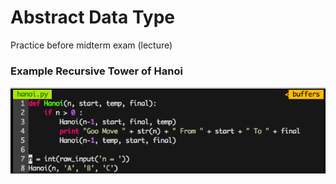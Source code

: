 # Abstract Data Type
Practice before midterm exam (lecture)

### Example Recursive Tower of Hanoi
![Tower of hanoi](https://raw.githubusercontent.com/SzNeUrTo/ADT_Mid_Code/master/hanoi.png)
